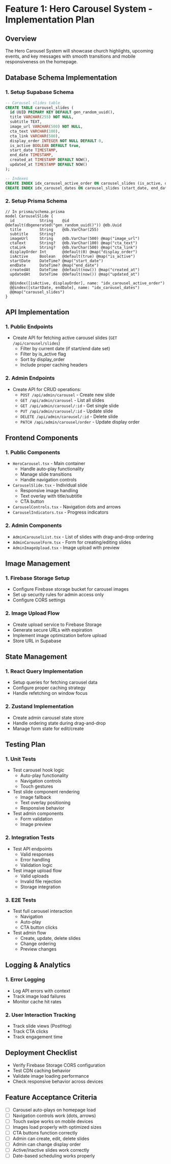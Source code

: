 # Feature 1: Hero Carousel System - Implementation Plan

## Overview
The Hero Carousel System will showcase church highlights, upcoming events, and key messages with smooth transitions and mobile responsiveness on the homepage.

## Database Schema Implementation

### 1. Setup Supabase Schema
```sql
-- Carousel slides table
CREATE TABLE carousel_slides (
  id UUID PRIMARY KEY DEFAULT gen_random_uuid(),
  title VARCHAR(255) NOT NULL,
  subtitle TEXT,
  image_url VARCHAR(500) NOT NULL,
  cta_text VARCHAR(100),
  cta_link VARCHAR(500),
  display_order INTEGER NOT NULL DEFAULT 0,
  is_active BOOLEAN DEFAULT true,
  start_date TIMESTAMP,
  end_date TIMESTAMP,
  created_at TIMESTAMP DEFAULT NOW(),
  updated_at TIMESTAMP DEFAULT NOW()
);

-- Indexes
CREATE INDEX idx_carousel_active_order ON carousel_slides (is_active, display_order);
CREATE INDEX idx_carousel_dates ON carousel_slides (start_date, end_date);
```

### 2. Setup Prisma Schema
```prisma
// In prisma/schema.prisma
model CarouselSlide {
  id           String    @id @default(dbgenerated("gen_random_uuid()")) @db.Uuid
  title        String    @db.VarChar(255)
  subtitle     String?
  imageUrl     String    @db.VarChar(500) @map("image_url")
  ctaText      String?   @db.VarChar(100) @map("cta_text")
  ctaLink      String?   @db.VarChar(500) @map("cta_link")
  displayOrder Int       @default(0) @map("display_order")
  isActive     Boolean   @default(true) @map("is_active")
  startDate    DateTime? @map("start_date")
  endDate      DateTime? @map("end_date")
  createdAt    DateTime  @default(now()) @map("created_at")
  updatedAt    DateTime  @default(now()) @map("updated_at")

  @@index([isActive, displayOrder], name: "idx_carousel_active_order")
  @@index([startDate, endDate], name: "idx_carousel_dates")
  @@map("carousel_slides")
}
```

## API Implementation

### 1. Public Endpoints
- Create API for fetching active carousel slides (`GET /api/carousel/slides`)
  - Filter by current date (if start/end date set)
  - Filter by is_active flag
  - Sort by display_order
  - Include proper caching headers

### 2. Admin Endpoints
- Create API for CRUD operations:
  - `POST /api/admin/carousel` - Create new slide
  - `GET /api/admin/carousel` - List all slides
  - `GET /api/admin/carousel/:id` - Get single slide
  - `PUT /api/admin/carousel/:id` - Update slide
  - `DELETE /api/admin/carousel/:id` - Delete slide
  - `PATCH /api/admin/carousel/order` - Update display order

## Frontend Components

### 1. Public Components
- `HeroCarousel.tsx` - Main container
  - Handle auto-play functionality
  - Manage slide transitions
  - Handle navigation controls
- `CarouselSlide.tsx` - Individual slide
  - Responsive image handling
  - Text overlay with title/subtitle
  - CTA button
- `CarouselControls.tsx` - Navigation dots and arrows
- `CarouselIndicators.tsx` - Progress indicators

### 2. Admin Components
- `AdminCarouselList.tsx` - List of slides with drag-and-drop ordering
- `AdminCarouselForm.tsx` - Form for creating/editing slides
- `AdminImageUpload.tsx` - Image upload with preview

## Image Management

### 1. Firebase Storage Setup
- Configure Firebase storage bucket for carousel images
- Set up security rules for admin access only
- Configure CORS settings

### 2. Image Upload Flow
- Create upload service to Firebase Storage
- Generate secure URLs with expiration
- Implement image optimization before upload
- Store URL in Supabase

## State Management

### 1. React Query Implementation
- Setup queries for fetching carousel data
- Configure proper caching strategy
- Handle refetching on window focus

### 2. Zustand Implementation
- Create admin carousel state store
- Handle ordering state during drag-and-drop
- Manage form state for edit/create

## Testing Plan

### 1. Unit Tests
- Test carousel hook logic
  - Auto-play functionality
  - Navigation controls
  - Touch gestures
- Test slide component rendering
  - Image fallback
  - Text overlay positioning
  - Responsive behavior
- Test admin components
  - Form validation
  - Image preview

### 2. Integration Tests
- Test API endpoints
  - Valid responses
  - Error handling
  - Validation logic
- Test image upload flow
  - Valid uploads
  - Invalid file rejection
  - Storage integration

### 3. E2E Tests
- Test full carousel interaction
  - Navigation
  - Auto-play
  - CTA button clicks
- Test admin flow
  - Create, update, delete slides
  - Change ordering
  - Preview changes

## Logging & Analytics

### 1. Error Logging
- Log API errors with context
- Track image load failures
- Monitor cache hit rates

### 2. User Interaction Tracking
- Track slide views (PostHog)
- Track CTA clicks
- Track engagement time

## Deployment Checklist
- Verify Firebase Storage CORS configuration
- Test CDN caching behavior
- Validate image loading performance
- Check responsive behavior across devices

## Feature Acceptance Criteria
- [ ] Carousel auto-plays on homepage load
- [ ] Navigation controls work (dots, arrows)
- [ ] Touch swipe works on mobile devices
- [ ] Images load properly with optimized sizes
- [ ] CTA buttons function correctly
- [ ] Admin can create, edit, delete slides
- [ ] Admin can change display order
- [ ] Active/inactive slides work correctly
- [ ] Date-based scheduling works properly
